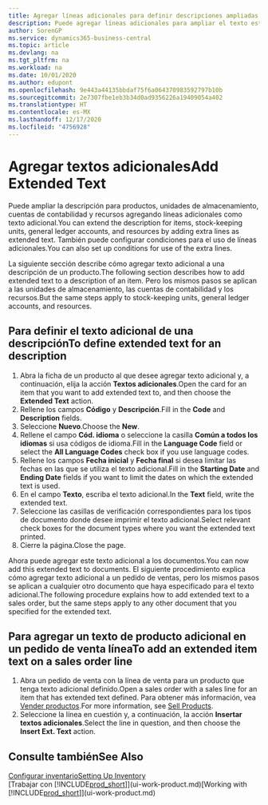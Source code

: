 ```yaml
---
title: Agregar líneas adicionales para definir descripciones ampliadas
description: Puede agregar líneas adicionales para ampliar el texto estándar que describe un producto, una cuenta y otros datos.
author: SorenGP
ms.service: dynamics365-business-central
ms.topic: article
ms.devlang: na
ms.tgt_pltfrm: na
ms.workload: na
ms.date: 10/01/2020
ms.author: edupont
ms.openlocfilehash: 9e443a44135bbdaf75f6a064370983592797b10b
ms.sourcegitcommit: 2e7307fbe1eb3b34d0ad9356226a19409054a402
ms.translationtype: HT
ms.contentlocale: es-MX
ms.lasthandoff: 12/17/2020
ms.locfileid: "4756928"
---
```

# <a name="add-extended-text"></a><span data-ttu-id="d16d0-103">Agregar textos adicionales</span><span class="sxs-lookup"><span data-stu-id="d16d0-103">Add Extended Text</span></span>

<span data-ttu-id="d16d0-104">Puede ampliar la descripción para productos, unidades de almacenamiento, cuentas de contabilidad y recursos agregando líneas adicionales como texto adicional.</span><span class="sxs-lookup"><span data-stu-id="d16d0-104">You can extend the description for items, stock-keeping units, general ledger accounts, and resources by adding extra lines as extended text.</span></span> <span data-ttu-id="d16d0-105">También puede configurar condiciones para el uso de líneas adicionales.</span><span class="sxs-lookup"><span data-stu-id="d16d0-105">You can also set up conditions for use of the extra lines.</span></span>  

<span data-ttu-id="d16d0-106">La siguiente sección describe cómo agregar texto adicional a una descripción de un producto.</span><span class="sxs-lookup"><span data-stu-id="d16d0-106">The following section describes how to add extended text to a description of an item.</span></span> <span data-ttu-id="d16d0-107">Pero los mismos pasos se aplican a las unidades de almacenamiento, las cuentas de contabilidad y los recursos.</span><span class="sxs-lookup"><span data-stu-id="d16d0-107">But the same steps apply to stock-keeping units, general ledger accounts, and resources.</span></span>  

## <a name="to-define-extended-text-for-an-description"></a><span data-ttu-id="d16d0-108">Para definir el texto adicional de una descripción</span><span class="sxs-lookup"><span data-stu-id="d16d0-108">To define extended text for an description</span></span>

1. <span data-ttu-id="d16d0-109">Abra la ficha de un producto al que desee agregar texto adicional y, a continuación, elija la acción **Textos adicionales**.</span><span class="sxs-lookup"><span data-stu-id="d16d0-109">Open the card for an item that you want to add extended text to, and then choose the **Extended Text** action.</span></span>
2. <span data-ttu-id="d16d0-110">Rellene los campos **Código** y **Descripción**.</span><span class="sxs-lookup"><span data-stu-id="d16d0-110">Fill in the **Code** and **Description** fields.</span></span>
3. <span data-ttu-id="d16d0-111">Seleccione **Nuevo**.</span><span class="sxs-lookup"><span data-stu-id="d16d0-111">Choose the **New**.</span></span>
4. <span data-ttu-id="d16d0-112">Rellene el campo **Cód. idioma** o seleccione la casilla **Común a todos los idiomas** si usa códigos de idioma.</span><span class="sxs-lookup"><span data-stu-id="d16d0-112">Fill in the **Language Code** field or select the **All Language Codes** check box if you use language codes.</span></span>
5. <span data-ttu-id="d16d0-113">Rellene los campos **Fecha inicial** y **Fecha final** si desea limitar las fechas en las que se utiliza el texto adicional.</span><span class="sxs-lookup"><span data-stu-id="d16d0-113">Fill in the **Starting Date** and **Ending Date** fields if you want to limit the dates on which the extended text is used.</span></span>
6. <span data-ttu-id="d16d0-114">En el campo **Texto**, escriba el texto adicional.</span><span class="sxs-lookup"><span data-stu-id="d16d0-114">In the **Text** field, write the extended text.</span></span>
7. <span data-ttu-id="d16d0-115">Seleccione las casillas de verificación correspondientes para los tipos de documento donde desee imprimir el texto adicional.</span><span class="sxs-lookup"><span data-stu-id="d16d0-115">Select relevant check boxes for the document types where you want the extended text printed.</span></span>
8. <span data-ttu-id="d16d0-116">Cierre la página.</span><span class="sxs-lookup"><span data-stu-id="d16d0-116">Close the page.</span></span>

<span data-ttu-id="d16d0-117">Ahora puede agregar este texto adicional a los documentos.</span><span class="sxs-lookup"><span data-stu-id="d16d0-117">You can now add this extended text to documents.</span></span> <span data-ttu-id="d16d0-118">El siguiente procedimiento explica cómo agregar texto adicional a un pedido de ventas, pero los mismos pasos se aplican a cualquier otro documento que haya especificado para el texto adicional.</span><span class="sxs-lookup"><span data-stu-id="d16d0-118">The following procedure explains how to add extended text to a sales order, but the same steps apply to any other document that you specified for the extended text.</span></span>  

## <a name="to-add-an-extended-item-text-on-a-sales-order-line"></a><span data-ttu-id="d16d0-119">Para agregar un texto de producto adicional en un pedido de venta línea</span><span class="sxs-lookup"><span data-stu-id="d16d0-119">To add an extended item text on a sales order line</span></span>

1. <span data-ttu-id="d16d0-120">Abra un pedido de venta con la línea de venta para un producto que tenga texto adicional definido.</span><span class="sxs-lookup"><span data-stu-id="d16d0-120">Open a sales order with a sales line for an item that has extended text defined.</span></span> <span data-ttu-id="d16d0-121">Para obtener más información, vea [Vender productos](sales-how-sell-products.md).</span><span class="sxs-lookup"><span data-stu-id="d16d0-121">For more information, see [Sell Products](sales-how-sell-products.md).</span></span>
2. <span data-ttu-id="d16d0-122">Seleccione la línea en cuestión y, a continuación, la acción **Insertar textos adicionales**.</span><span class="sxs-lookup"><span data-stu-id="d16d0-122">Select the line in question, and then choose the **Insert Ext. Text** action.</span></span>

## <a name="see-also"></a><span data-ttu-id="d16d0-123">Consulte también</span><span class="sxs-lookup"><span data-stu-id="d16d0-123">See Also</span></span>

[<span data-ttu-id="d16d0-124">Configurar inventario</span><span class="sxs-lookup"><span data-stu-id="d16d0-124">Setting Up Inventory</span></span>](inventory-setup-inventory.md)  
<span data-ttu-id="d16d0-125">[Trabajar con [!INCLUDE[prod_short](includes/prod_short.md)]](ui-work-product.md)</span><span class="sxs-lookup"><span data-stu-id="d16d0-125">[Working with [!INCLUDE[prod_short](includes/prod_short.md)]](ui-work-product.md)</span></span>
